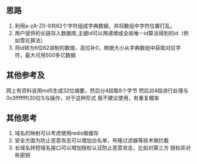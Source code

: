 ## 思路
1. 利用a-zA-Z0-9共62个字符组成字典数据，并将数组中字符位置打乱。
2. 用户提供的长链存入数据库,主键id可以用递增或全局唯一id算法得到的id（例如雪花算法）
3. 将id转为6位62进制的数值，高位补0，根据大小从字典数组中获取对应字符，最大可用500多亿数据




## 其他参考及
网上有资料说用md5生成32位摘要，然后分4段取8个字节
然后对4段进行处理与0x3fffffff(30位1)与操作，对于这种形式
我不建议使用，有重复概率

## 其他思考
1. 域名的映射可以考虑使用redis做缓存
2. 安全方面为防止恶意攻击可以增加白名单，布隆过滤器等技术做拦截
3. 长域名转短域名接口可以增加授权认证防止恶意攻击，比如对第三方
授权非对称密钥